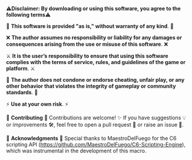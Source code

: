 ⚠️**Disclaimer: By downloading or using this software, you agree to the following terms**⚠️


📜 **This software is provided "as is," without warranty of any kind**. 📜


❌ **The author assumes no responsibility or liability for any damages or consequences arising from the use or misuse of this software**. ❌


⚔️ **It is the user’s responsibility to ensure that using this software complies with the terms of service, rules, and guidelines of the game or platform**. ⚔️


🚫 **The author does not condone or endorse cheating, unfair play, or any other behavior that violates the integrity of gameplay or community standards**. 🚫


⚡ **Use at your own risk**. ⚡


🤝 **Contributing** 🤝
Contributions are welcome! ✨ If you have suggestions 💡 or improvements 🛠️, feel free to open a pull request 📂 or raise an issue 🐛.


👑 **Acknowledgments** 👑
Special thanks to MaestroDelFuego for the C6 scripting API (https://github.com/MaestroDelFuego/C6-Scripting-Engine), which was instrumental in the development of this macro.
